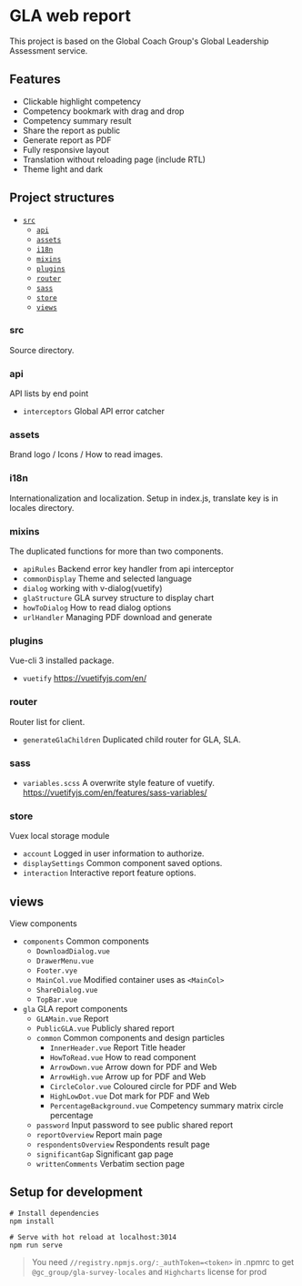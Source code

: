 # GLA web report
This project is based on the Global Coach Group's Global Leadership Assessment service. 

## Features
- Clickable highlight competency
- Competency bookmark with drag and drop
- Competency summary result
- Share the report as public
- Generate report as PDF
- Fully responsive layout
- Translation without reloading page (include RTL)
- Theme light and dark

## Project structures
- [`src`](#src)
  - [`api`](#api)
  - [`assets`](#assets)
  - [`i18n`](#i18n)
  - [`mixins`](#mixins)
  - [`plugins`](#plugins)
  - [`router`](#router)
  - [`sass`](#sass)
  - [`store`](#store)
  - [`views`](#views)

### src
Source directory.

### api
API lists by end point
- `interceptors` Global API error catcher

### assets
Brand logo / Icons / How to read images.

### i18n
Internationalization and localization.
Setup in index.js, translate key is in locales directory.

### mixins
The duplicated functions for more than two components.
- `apiRules` Backend error key handler from api interceptor
- `commonDisplay` Theme and selected language
- `dialog` working with v-dialog(vuetify)
- `glaStructure` GLA survey structure to display chart
- `howToDialog` How to read dialog options
- `urlHandler` Managing PDF download and generate

### plugins
Vue-cli 3 installed package.
- `vuetify` https://vuetifyjs.com/en/

### router
Router list for client.
- `generateGlaChildren` Duplicated child router for GLA, SLA.

### sass
- `variables.scss` A overwrite style feature of vuetify. https://vuetifyjs.com/en/features/sass-variables/

### store
Vuex local storage module
- `account` Logged in user information to authorize.
- `displaySettings` Common component saved options.
- `interaction` Interactive report feature options.

## views
View components
- `components` Common components
  - `DownloadDialog.vue`
  - `DrawerMenu.vue`
  - `Footer.vye`
  - `MainCol.vue` Modified container uses as `<MainCol>`
  - `ShareDialog.vue`
  - `TopBar.vue`
- `gla` GLA report components
  - `GLAMain.vue` Report
  - `PublicGLA.vue` Publicly shared report
  - `common` Common components and design particles
    - `InnerHeader.vue` Report Title header
    - `HowToRead.vue` How to read component
    - `ArrowDown.vue` Arrow down for PDF and Web
    - `ArrowHigh.vue` Arrow up for PDF and Web
    - `CircleColor.vue` Coloured circle for PDF and Web
    - `HighLowDot.vue` Dot mark for PDF and Web
    - `PercentageBackground.vue` Competency summary matrix circle percentage
  - `password` Input password to see public shared report
  - `reportOverview` Report main page
  - `respondentsOverview` Respondents result page
  - `significantGap` Significant gap page
  - `writtenComments` Verbatim section page

## Setup for development
```
# Install dependencies
npm install

# Serve with hot reload at localhost:3014
npm run serve
```
> You need `//registry.npmjs.org/:_authToken=<token>` in .npmrc to get `@gc_group/gla-survey-locales` and `Highcharts` license for prod
